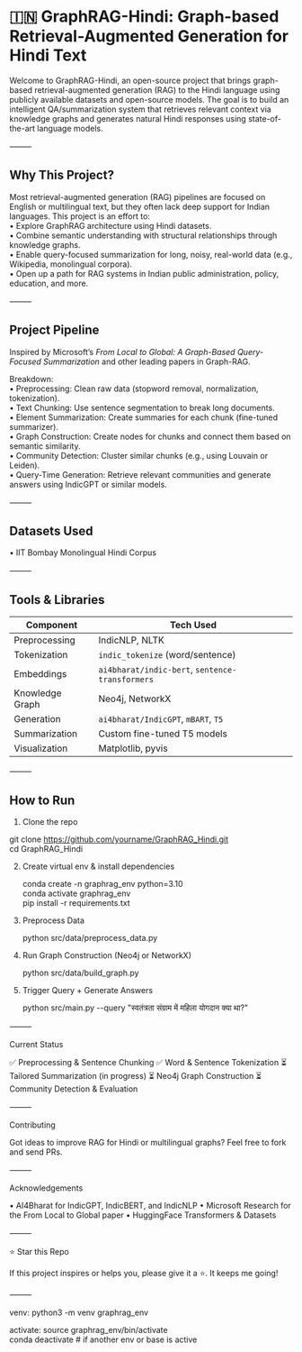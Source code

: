 # 🇮🇳  GraphRAG-Hindi: Graph-based Retrieval-Augmented Generation for Hindi Text

Welcome to GraphRAG-Hindi, an open-source project that brings graph-based retrieval-augmented generation (RAG) to the Hindi language using publicly available datasets and open-source models. The goal is to build an intelligent QA/summarization system that retrieves relevant context via knowledge graphs and generates natural Hindi responses using state-of-the-art language models.

⸻

## Why This Project?

Most retrieval-augmented generation (RAG) pipelines are focused on English or multilingual text, but they often lack deep support for Indian languages. This project is an effort to:  
• Explore GraphRAG architecture using Hindi datasets.  
• Combine semantic understanding with structural relationships through knowledge graphs.  
• Enable query-focused summarization for long, noisy, real-world data (e.g., Wikipedia, monolingual corpora).  
• Open up a path for RAG systems in Indian public administration, policy, education, and more.  

⸻

## Project Pipeline

Inspired by Microsoft’s *From Local to Global: A Graph-Based Query-Focused Summarization* and other leading papers in Graph-RAG.

Breakdown:  
• Preprocessing: Clean raw data (stopword removal, normalization, tokenization).  
• Text Chunking: Use sentence segmentation to break long documents.  
• Element Summarization: Create summaries for each chunk (fine-tuned summarizer).  
• Graph Construction: Create nodes for chunks and connect them based on semantic similarity.  
• Community Detection: Cluster similar chunks (e.g., using Louvain or Leiden).  
• Query-Time Generation: Retrieve relevant communities and generate answers using IndicGPT or similar models.  

⸻

## Datasets Used
• IIT Bombay Monolingual Hindi Corpus

⸻

## Tools & Libraries

| Component        | Tech Used                                  |
|------------------|--------------------------------------------|
| Preprocessing    | IndicNLP, NLTK                             |
| Tokenization     | `indic_tokenize` (word/sentence)           |
| Embeddings       | `ai4bharat/indic-bert`, `sentence-transformers` |
| Knowledge Graph  | Neo4j, NetworkX                            |
| Generation       | `ai4bharat/IndicGPT`, `mBART`, `T5`        |
| Summarization    | Custom fine-tuned T5 models                |
| Visualization    | Matplotlib, pyvis                          |

⸻

## How to Run

1. Clone the repo  

git clone https://github.com/yourname/GraphRAG_Hindi.git  
cd GraphRAG_Hindi  

2.	Create virtual env & install dependencies

    conda create -n graphrag_env python=3.10  
    conda activate graphrag_env  
    pip install -r requirements.txt

3.	Preprocess Data  

    python src/data/preprocess_data.py

4.	Run Graph Construction (Neo4j or NetworkX)  

    python src/data/build_graph.py  

5.	Trigger Query + Generate Answers

    python src/main.py --query "स्वतंत्रता संग्राम में महिला योगदान क्या था?"   

⸻

Current Status

✅ Preprocessing & Sentence Chunking
✅ Word & Sentence Tokenization
⏳ Tailored Summarization (in progress)
⏳ Neo4j Graph Construction
⏳ Community Detection & Evaluation

⸻

Contributing

Got ideas to improve RAG for Hindi or multilingual graphs? Feel free to fork and send PRs.

⸻

Acknowledgements

• AI4Bharat for IndicGPT, IndicBERT, and IndicNLP
• Microsoft Research for the From Local to Global paper
• HuggingFace Transformers & Datasets

⸻

⭐️ Star this Repo

If this project inspires or helps you, please give it a ⭐️. It keeps me going!

⸻

venv: python3 -m venv graphrag_env

activate: source graphrag_env/bin/activate  
          conda deactivate  # if another env or base is active
